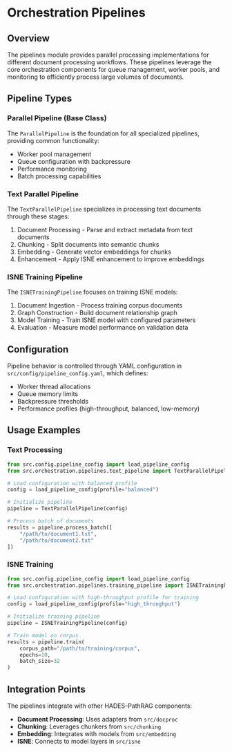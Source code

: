 # Orchestration Pipelines

## Overview

The pipelines module provides parallel processing implementations for different document processing workflows. These pipelines leverage the core orchestration components for queue management, worker pools, and monitoring to efficiently process large volumes of documents.

## Pipeline Types

### Parallel Pipeline (Base Class)

The `ParallelPipeline` is the foundation for all specialized pipelines, providing common functionality:

- Worker pool management
- Queue configuration with backpressure
- Performance monitoring
- Batch processing capabilities

### Text Parallel Pipeline

The `TextParallelPipeline` specializes in processing text documents through these stages:

1. Document Processing - Parse and extract metadata from text documents
2. Chunking - Split documents into semantic chunks
3. Embedding - Generate vector embeddings for chunks
4. Enhancement - Apply ISNE enhancement to improve embeddings

### ISNE Training Pipeline

The `ISNETrainingPipeline` focuses on training ISNE models:

1. Document Ingestion - Process training corpus documents
2. Graph Construction - Build document relationship graph
3. Model Training - Train ISNE model with configured parameters
4. Evaluation - Measure model performance on validation data

## Configuration

Pipeline behavior is controlled through YAML configuration in `src/config/pipeline_config.yaml`, which defines:

- Worker thread allocations
- Queue memory limits
- Backpressure thresholds
- Performance profiles (high-throughput, balanced, low-memory)

## Usage Examples

### Text Processing

```python
from src.config.pipeline_config import load_pipeline_config
from src.orchestration.pipelines.text_pipeline import TextParallelPipeline

# Load configuration with balanced profile
config = load_pipeline_config(profile="balanced")

# Initialize pipeline
pipeline = TextParallelPipeline(config)

# Process batch of documents
results = pipeline.process_batch([
    "/path/to/document1.txt",
    "/path/to/document2.txt"
])
```

### ISNE Training

```python
from src.config.pipeline_config import load_pipeline_config
from src.orchestration.pipelines.training_pipeline import ISNETrainingPipeline

# Load configuration with high-throughput profile for training
config = load_pipeline_config(profile="high_throughput")

# Initialize training pipeline
pipeline = ISNETrainingPipeline(config)

# Train model on corpus
results = pipeline.train(
    corpus_path="/path/to/training/corpus",
    epochs=10,
    batch_size=32
)
```

## Integration Points

The pipelines integrate with other HADES-PathRAG components:

- **Document Processing**: Uses adapters from `src/docproc`
- **Chunking**: Leverages chunkers from `src/chunking`
- **Embedding**: Integrates with models from `src/embedding`
- **ISNE**: Connects to model layers in `src/isne`
